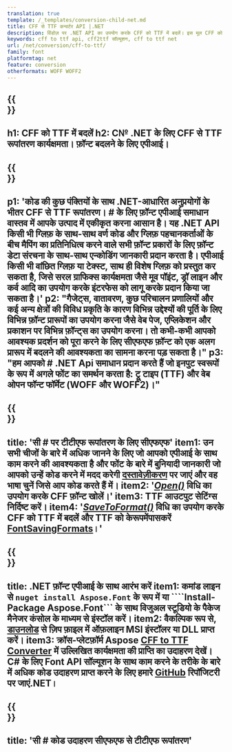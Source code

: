 ```yaml
---
translation: true
template: /_templates/conversion-child-net.md
title: CFF से TTF कन्वर्टर API |.NET
description: विंडोज़ पर .NET API का उपयोग करके CFF को TTF में बदलें। इस मूल CFF को अपने स्वयं के समाधान में TTF फ़ॉन्ट रूपांतरण कार्यक्षमता में एकीकृत करें।
keywords: cff to ttf api, cff2ttf सॉल्यूशन, cff to ttf net
url: /net/conversion/cff-to-ttf/
family: font
platformtag: net
feature: conversion
otherformats: WOFF WOFF2
---
```


{{<section banner>}}
---
h1: CFF को TTF में बदलें
h2: C№ .NET के लिए CFF से TTF रूपांतरण कार्यक्षमता। फ़ॉन्ट बदलने के लिए एपीआई।
---

{{<section overview>}}
---
p1: 'कोड की कुछ पंक्तियों के साथ .NET-आधारित अनुप्रयोगों के भीतर CFF से TTF रूपांतरण। # के लिए फ़ॉन्ट एपीआई समाधान वास्तव में आपके उत्पाद में एकीकृत करना आसान है। यह .NET API किसी भी ग्लिफ़ के साथ-साथ वर्ण कोड और ग्लिफ़ पहचानकर्ताओं के बीच मैपिंग का प्रतिनिधित्व करने वाले सभी फ़ॉन्ट प्रकारों के लिए फ़ॉन्ट डेटा संरचना के साथ-साथ एन्कोडिंग जानकारी प्रदान करता है। एपीआई किसी भी वांछित ग्लिफ़ या टेक्स्ट, साथ ही विशेष ग्लिफ़ को प्रस्तुत कर सकता है, जिसे सरल ग्राफिक्स कार्यक्षमता जैसे मूव पॉइंट, ड्रॉ लाइन और कर्व आदि का उपयोग करके इंटरफेस को लागू करके प्रदान किया जा सकता है।'
p2: "गैजेट्स, वातावरण, कुछ परिचालन प्रणालियों और कई अन्य क्षेत्रों की विविध प्रकृति के कारण विभिन्न उद्देश्यों की पूर्ति के लिए विभिन्न फ़ॉन्ट प्रारूपों का उपयोग करना जैसे वेब पेज, एप्लिकेशन और प्रकाशन पर विभिन्न फ़ॉन्ट्स का उपयोग करना। तो कभी-कभी आपको आवश्यक प्रदर्शन को पूरा करने के लिए सीएफएफ फ़ॉन्ट को एक अलग प्रारूप में बदलने की आवश्यकता का सामना करना पड़ सकता है।"
p3: "हम आपको # .NET Api समाधान प्रदान करते हैं जो इनपुट स्वरूपों के रूप में अगले फोंट का समर्थन करता है: ट्रू टाइप (TTF) और वेब ओपन फॉन्ट फॉर्मेट (WOFF और WOFF2)।"
---

{{<section feature1>}}
---
title: 'सी # पर टीटीएफ रूपांतरण के लिए सीएफएफ'
item1: उन सभी चीजों के बारे में अधिक जानने के लिए जो आपको एपीआई के साथ काम करने की आवश्यकता है और फोंट के बारे में बुनियादी जानकारी जो आपको उन्हें कोड करने में मदद करेगी [दस्तावेज़ीकरण](https://docs.aspose.com/font/) पर जाएं और वह भाषा चुनें जिसे आप कोड करते हैं में।
item2: '[*Open()*](https://reference.aspose.com/font/net/aspose.font/font/open/) विधि का उपयोग करके CFF फ़ॉन्ट खोलें।'
item3: TTF आउटपुट सेटिंग्स निर्दिष्ट करें।
item4: '[*SaveToFormat()*](https://reference.aspose.com/font/net/aspose.font/font/savetoformat/) विधि का उपयोग करके CFF को TTF में बदलें और TTF को केरूपमेंपासकरें [FontSavingFormats](https://reference.aspose.com/font/net/aspose.font/fontsavingformats/)।'
---

{{<section feature2>}}
---
title: .NET फ़ॉन्ट एपीआई के साथ आरंभ करें
item1: कमांड लाइन से ```nuget install Aspose.Font``` के रूप में या ````Install-Package Aspose.Font``` के साथ विजुअल स्टूडियो के पैकेज मैनेजर कंसोल के माध्यम से इंस्टॉल करें।
item2: वैकल्पिक रूप से, [डाउनलोड](https://downloads.aspose.com/font/net) से ज़िप फ़ाइल में ऑफ़लाइन MSI इंस्टॉलर या DLL प्राप्त करें।
item3: क्रॉस-प्लेटफ़ॉर्म Aspose [CFF to TTF Converter](https://products.aspose.app/font/conversion/cff-to-ttf) में उल्लिखित कार्यक्षमता की प्राप्ति का उदाहरण देखें। C# के लिए Font API सॉल्यूशन के साथ काम करने के तरीके के बारे में अधिक कोड उदाहरण प्राप्त करने के लिए हमारे [GitHub](https://github.com/aspose-font/Aspose.Font-Documentation/tree/master/net-examples) रिपॉजिटरी पर जाएं.NET।
---

{{<section codeexample>}}
---
title: 'सी # कोड उदाहरण सीएफएफ से टीटीएफ रूपांतरण'
---